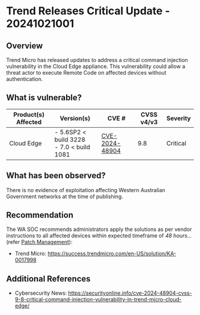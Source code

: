 # Trend Releases Critical Update - 20241021001

## Overview

Trend Micro has released updates to address a critical command injection vulnerability in the Cloud Edge appliance. This vulnerability could allow a threat actor to execute Remote Code on affected devices without authentication.

## What is vulnerable?

| Product(s) Affected | Version(s) | CVE # | CVSS v4/v3 | Severity |
| ------------------- | ------------- | -------------------------------------------------------------------- | -------- | ------------ |
| Cloud Edge | - 5.6SP2 < build 3228 <br> - 7.0 < build 1081 | [CVE-2024-48904](https://nvd.nist.gov/vuln/detail/CVE-2024-48904) |  9.8  | Critical |

## What has been observed?

There is no evidence of exploitation affecting Western Australian Government networks at the time of publishing.

## Recommendation

The WA SOC recommends administrators apply the solutions as per vendor instructions to all affected devices within expected timeframe of *48 hours...* (refer [Patch Management](../guidelines/patch-management.md)):

- Trend Micro: <https://success.trendmicro.com/en-US/solution/KA-0017998>

## Additional References

- Cybersecurity News: <https://securityonline.info/cve-2024-48904-cvss-9-8-critical-command-injection-vulnerability-in-trend-micro-cloud-edge/>
